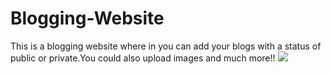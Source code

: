 # Blogging-Website
This is a blogging website where in you can add your blogs with a status of public or private.You could also upload images and much more!!
<img src="https://user-images.githubusercontent.com/42107838/53677433-b2625480-3cd5-11e9-9a10-8108300b28f5.gif">
